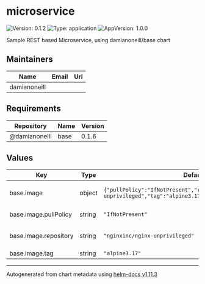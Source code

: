 # microservice

![Version: 0.1.2](https://img.shields.io/badge/Version-0.1.2-informational?style=flat-square) ![Type: application](https://img.shields.io/badge/Type-application-informational?style=flat-square) ![AppVersion: 1.0.0](https://img.shields.io/badge/AppVersion-1.0.0-informational?style=flat-square)

Sample REST based Microservice, using damianoneill/base chart

## Maintainers

| Name | Email | Url |
| ---- | ------ | --- |
| damianoneill |  |  |

## Requirements

| Repository | Name | Version |
|------------|------|---------|
| @damianoneill | base | 0.1.6 |

## Values

| Key | Type | Default | Description |
|-----|------|---------|-------------|
| base.image | object | `{"pullPolicy":"IfNotPresent","repository":"nginxinc/nginx-unprivileged","tag":"alpine3.17"}` | Docker image details. |
| base.image.pullPolicy | string | `"IfNotPresent"` | Image pull policy. |
| base.image.repository | string | `"nginxinc/nginx-unprivileged"` | Docker image repository. |
| base.image.tag | string | `"alpine3.17"` | Image tag. |

----------------------------------------------
Autogenerated from chart metadata using [helm-docs v1.11.3](https://github.com/norwoodj/helm-docs/releases/v1.11.3)
